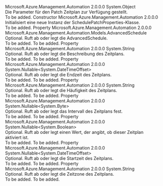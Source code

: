 <Type Name="SchedulePatchProperties" FullName="Microsoft.Azure.Management.Automation.Models.SchedulePatchProperties">
  <TypeSignature Language="C#" Value="public class SchedulePatchProperties" />
  <TypeSignature Language="ILAsm" Value=".class public auto ansi beforefieldinit SchedulePatchProperties extends System.Object" />
  <TypeSignature Language="DocId" Value="T:Microsoft.Azure.Management.Automation.Models.SchedulePatchProperties" />
  <TypeSignature Language="VB.NET" Value="Public Class SchedulePatchProperties" />
  <TypeSignature Language="F#" Value="type SchedulePatchProperties = class" />
  <AssemblyInfo>
    <AssemblyName>Microsoft.Azure.Management.Automation</AssemblyName>
    <AssemblyVersion>2.0.0.0</AssemblyVersion>
  </AssemblyInfo>
  <Base>
    <BaseTypeName>System.Object</BaseTypeName>
  </Base>
  <Interfaces />
  <Docs>
    <summary>
            Die Parameter für den Patch Zeitplan zur Verfügung gestellt.
            </summary>
    <remarks>To be added.</remarks>
  </Docs>
  <Members>
    <Member MemberName=".ctor">
      <MemberSignature Language="C#" Value="public SchedulePatchProperties ();" />
      <MemberSignature Language="ILAsm" Value=".method public hidebysig specialname rtspecialname instance void .ctor() cil managed" />
      <MemberSignature Language="DocId" Value="M:Microsoft.Azure.Management.Automation.Models.SchedulePatchProperties.#ctor" />
      <MemberSignature Language="VB.NET" Value="Public Sub New ()" />
      <MemberType>Constructor</MemberType>
      <AssemblyInfo>
        <AssemblyName>Microsoft.Azure.Management.Automation</AssemblyName>
        <AssemblyVersion>2.0.0.0</AssemblyVersion>
      </AssemblyInfo>
      <Parameters />
      <Docs>
        <summary>
            Initialisiert eine neue Instanz der SchedulePatchProperties-Klasse.
            </summary>
        <remarks>To be added.</remarks>
      </Docs>
    </Member>
    <Member MemberName="AdvancedSchedule">
      <MemberSignature Language="C#" Value="public Microsoft.Azure.Management.Automation.Models.AdvancedSchedule AdvancedSchedule { get; set; }" />
      <MemberSignature Language="ILAsm" Value=".property instance class Microsoft.Azure.Management.Automation.Models.AdvancedSchedule AdvancedSchedule" />
      <MemberSignature Language="DocId" Value="P:Microsoft.Azure.Management.Automation.Models.SchedulePatchProperties.AdvancedSchedule" />
      <MemberSignature Language="VB.NET" Value="Public Property AdvancedSchedule As AdvancedSchedule" />
      <MemberSignature Language="F#" Value="member this.AdvancedSchedule : Microsoft.Azure.Management.Automation.Models.AdvancedSchedule with get, set" Usage="Microsoft.Azure.Management.Automation.Models.SchedulePatchProperties.AdvancedSchedule" />
      <MemberType>Property</MemberType>
      <AssemblyInfo>
        <AssemblyName>Microsoft.Azure.Management.Automation</AssemblyName>
        <AssemblyVersion>2.0.0.0</AssemblyVersion>
      </AssemblyInfo>
      <ReturnValue>
        <ReturnType>Microsoft.Azure.Management.Automation.Models.AdvancedSchedule</ReturnType>
      </ReturnValue>
      <Docs>
        <summary>
            Optional. Ruft ab oder legt die AdvancedSchedule.
            </summary>
        <value>To be added.</value>
        <remarks>To be added.</remarks>
      </Docs>
    </Member>
    <Member MemberName="Description">
      <MemberSignature Language="C#" Value="public string Description { get; set; }" />
      <MemberSignature Language="ILAsm" Value=".property instance string Description" />
      <MemberSignature Language="DocId" Value="P:Microsoft.Azure.Management.Automation.Models.SchedulePatchProperties.Description" />
      <MemberSignature Language="VB.NET" Value="Public Property Description As String" />
      <MemberSignature Language="F#" Value="member this.Description : string with get, set" Usage="Microsoft.Azure.Management.Automation.Models.SchedulePatchProperties.Description" />
      <MemberType>Property</MemberType>
      <AssemblyInfo>
        <AssemblyName>Microsoft.Azure.Management.Automation</AssemblyName>
        <AssemblyVersion>2.0.0.0</AssemblyVersion>
      </AssemblyInfo>
      <ReturnValue>
        <ReturnType>System.String</ReturnType>
      </ReturnValue>
      <Docs>
        <summary>
            Optional. Ruft ab oder legt die Beschreibung des Zeitplans.
            </summary>
        <value>To be added.</value>
        <remarks>To be added.</remarks>
      </Docs>
    </Member>
    <Member MemberName="ExpiryTime">
      <MemberSignature Language="C#" Value="public Nullable&lt;DateTimeOffset&gt; ExpiryTime { get; set; }" />
      <MemberSignature Language="ILAsm" Value=".property instance valuetype System.Nullable`1&lt;valuetype System.DateTimeOffset&gt; ExpiryTime" />
      <MemberSignature Language="DocId" Value="P:Microsoft.Azure.Management.Automation.Models.SchedulePatchProperties.ExpiryTime" />
      <MemberSignature Language="VB.NET" Value="Public Property ExpiryTime As Nullable(Of DateTimeOffset)" />
      <MemberSignature Language="F#" Value="member this.ExpiryTime : Nullable&lt;DateTimeOffset&gt; with get, set" Usage="Microsoft.Azure.Management.Automation.Models.SchedulePatchProperties.ExpiryTime" />
      <MemberType>Property</MemberType>
      <AssemblyInfo>
        <AssemblyName>Microsoft.Azure.Management.Automation</AssemblyName>
        <AssemblyVersion>2.0.0.0</AssemblyVersion>
      </AssemblyInfo>
      <ReturnValue>
        <ReturnType>System.Nullable&lt;System.DateTimeOffset&gt;</ReturnType>
      </ReturnValue>
      <Docs>
        <summary>
            Optional. Ruft ab oder legt die Endzeit des Zeitplans.
            </summary>
        <value>To be added.</value>
        <remarks>To be added.</remarks>
      </Docs>
    </Member>
    <Member MemberName="Frequency">
      <MemberSignature Language="C#" Value="public string Frequency { get; set; }" />
      <MemberSignature Language="ILAsm" Value=".property instance string Frequency" />
      <MemberSignature Language="DocId" Value="P:Microsoft.Azure.Management.Automation.Models.SchedulePatchProperties.Frequency" />
      <MemberSignature Language="VB.NET" Value="Public Property Frequency As String" />
      <MemberSignature Language="F#" Value="member this.Frequency : string with get, set" Usage="Microsoft.Azure.Management.Automation.Models.SchedulePatchProperties.Frequency" />
      <MemberType>Property</MemberType>
      <AssemblyInfo>
        <AssemblyName>Microsoft.Azure.Management.Automation</AssemblyName>
        <AssemblyVersion>2.0.0.0</AssemblyVersion>
      </AssemblyInfo>
      <ReturnValue>
        <ReturnType>System.String</ReturnType>
      </ReturnValue>
      <Docs>
        <summary>
            Optional. Ruft ab oder legt die Häufigkeit des Zeitplans.
            </summary>
        <value>To be added.</value>
        <remarks>To be added.</remarks>
      </Docs>
    </Member>
    <Member MemberName="Interval">
      <MemberSignature Language="C#" Value="public Nullable&lt;byte&gt; Interval { get; set; }" />
      <MemberSignature Language="ILAsm" Value=".property instance valuetype System.Nullable`1&lt;unsigned int8&gt; Interval" />
      <MemberSignature Language="DocId" Value="P:Microsoft.Azure.Management.Automation.Models.SchedulePatchProperties.Interval" />
      <MemberSignature Language="VB.NET" Value="Public Property Interval As Nullable(Of Byte)" />
      <MemberSignature Language="F#" Value="member this.Interval : Nullable&lt;byte&gt; with get, set" Usage="Microsoft.Azure.Management.Automation.Models.SchedulePatchProperties.Interval" />
      <MemberType>Property</MemberType>
      <AssemblyInfo>
        <AssemblyName>Microsoft.Azure.Management.Automation</AssemblyName>
        <AssemblyVersion>2.0.0.0</AssemblyVersion>
      </AssemblyInfo>
      <ReturnValue>
        <ReturnType>System.Nullable&lt;System.Byte&gt;</ReturnType>
      </ReturnValue>
      <Docs>
        <summary>
            Optional. Ruft ab oder legt das Intervall des Zeitplans fest.
            </summary>
        <value>To be added.</value>
        <remarks>To be added.</remarks>
      </Docs>
    </Member>
    <Member MemberName="IsEnabled">
      <MemberSignature Language="C#" Value="public Nullable&lt;bool&gt; IsEnabled { get; set; }" />
      <MemberSignature Language="ILAsm" Value=".property instance valuetype System.Nullable`1&lt;bool&gt; IsEnabled" />
      <MemberSignature Language="DocId" Value="P:Microsoft.Azure.Management.Automation.Models.SchedulePatchProperties.IsEnabled" />
      <MemberSignature Language="VB.NET" Value="Public Property IsEnabled As Nullable(Of Boolean)" />
      <MemberSignature Language="F#" Value="member this.IsEnabled : Nullable&lt;bool&gt; with get, set" Usage="Microsoft.Azure.Management.Automation.Models.SchedulePatchProperties.IsEnabled" />
      <MemberType>Property</MemberType>
      <AssemblyInfo>
        <AssemblyName>Microsoft.Azure.Management.Automation</AssemblyName>
        <AssemblyVersion>2.0.0.0</AssemblyVersion>
      </AssemblyInfo>
      <ReturnValue>
        <ReturnType>System.Nullable&lt;System.Boolean&gt;</ReturnType>
      </ReturnValue>
      <Docs>
        <summary>
            Optional. Ruft ab oder legt einen Wert, der angibt, ob dieser Zeitplan aktiviert ist.
            </summary>
        <value>To be added.</value>
        <remarks>To be added.</remarks>
      </Docs>
    </Member>
    <Member MemberName="StartTime">
      <MemberSignature Language="C#" Value="public Nullable&lt;DateTimeOffset&gt; StartTime { get; set; }" />
      <MemberSignature Language="ILAsm" Value=".property instance valuetype System.Nullable`1&lt;valuetype System.DateTimeOffset&gt; StartTime" />
      <MemberSignature Language="DocId" Value="P:Microsoft.Azure.Management.Automation.Models.SchedulePatchProperties.StartTime" />
      <MemberSignature Language="VB.NET" Value="Public Property StartTime As Nullable(Of DateTimeOffset)" />
      <MemberSignature Language="F#" Value="member this.StartTime : Nullable&lt;DateTimeOffset&gt; with get, set" Usage="Microsoft.Azure.Management.Automation.Models.SchedulePatchProperties.StartTime" />
      <MemberType>Property</MemberType>
      <AssemblyInfo>
        <AssemblyName>Microsoft.Azure.Management.Automation</AssemblyName>
        <AssemblyVersion>2.0.0.0</AssemblyVersion>
      </AssemblyInfo>
      <ReturnValue>
        <ReturnType>System.Nullable&lt;System.DateTimeOffset&gt;</ReturnType>
      </ReturnValue>
      <Docs>
        <summary>
            Optional. Ruft ab oder legt die Startzeit des Zeitplans.
            </summary>
        <value>To be added.</value>
        <remarks>To be added.</remarks>
      </Docs>
    </Member>
    <Member MemberName="TimeZone">
      <MemberSignature Language="C#" Value="public string TimeZone { get; set; }" />
      <MemberSignature Language="ILAsm" Value=".property instance string TimeZone" />
      <MemberSignature Language="DocId" Value="P:Microsoft.Azure.Management.Automation.Models.SchedulePatchProperties.TimeZone" />
      <MemberSignature Language="VB.NET" Value="Public Property TimeZone As String" />
      <MemberSignature Language="F#" Value="member this.TimeZone : string with get, set" Usage="Microsoft.Azure.Management.Automation.Models.SchedulePatchProperties.TimeZone" />
      <MemberType>Property</MemberType>
      <AssemblyInfo>
        <AssemblyName>Microsoft.Azure.Management.Automation</AssemblyName>
        <AssemblyVersion>2.0.0.0</AssemblyVersion>
      </AssemblyInfo>
      <ReturnValue>
        <ReturnType>System.String</ReturnType>
      </ReturnValue>
      <Docs>
        <summary>
            Optional. Ruft ab oder legt die Zeitzone des Zeitplans.
            </summary>
        <value>To be added.</value>
        <remarks>To be added.</remarks>
      </Docs>
    </Member>
  </Members>
</Type>
